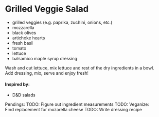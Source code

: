 # Grilled Veggie Salad

* grilled veggies (e.g. paprika, zuchini, onions, etc.)
* mozzarella
* black olives
* artichoke hearts
* fresh basil
* tomato
* lettuce
* balsamico maple syrup dressing

Wash and cut lettuce, mix lettuce and rest of the dry ingredients in a bowl. Add dressing, mix, serve and enjoy fresh!

#### Inspired by: 
* D&D salads

Pendings:
TODO: Figure out ingredient measurements
TODO: Veganize: Find replacement for mozarella cheese
TODO: Write dressing recipe
